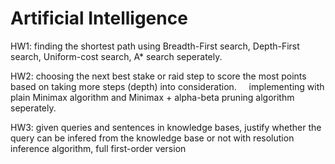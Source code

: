 # Artificial Intelligence 

HW1: finding the shortest path using Breadth-First search, Depth-First search, Uniform-cost search, A* search seperately.

HW2: choosing the next best stake or raid step to score the most points based on taking more steps (depth) into consideration.
     implementing with plain Minimax algorithm and Minimax + alpha-beta pruning algorithm seperately.
     
HW3: given queries and sentences in knowledge bases, justify whether the query can be infered from the knowledge base or not with resolution inference algorithm, full first-order version 
